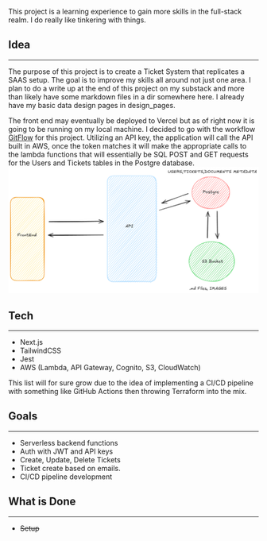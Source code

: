 This project is a learning experience to gain more skills in the full-stack realm. I do really like tinkering with things.

## Idea
---
The purpose of this project is to create a Ticket System that replicates a SAAS setup. The goal is to improve my skills all around not just one area. I plan to do a write up at the end of this project on my substack and more than likely have some markdown files in a dir somewhere here. I already have my basic data design pages in design_pages.

The front end may eventually be deployed to Vercel but as of right now it is going to be running on my local machine. I decided to go with the workflow [GitFlow](https://www.gitkraken.com/learn/git/git-flow) for this project. Utilizing an API key, the application will call the API built in AWS, once the token matches it will make the appropriate calls to the lambda functions that will essentially be SQL POST and GET requests for the Users and Tickets tables in the Postgre database. 
![Idea Sketch](./desgin_pages/high-overview.png)

## Tech
---
- Next.js
- TailwindCSS
- Jest
- AWS (Lambda, API Gateway, Cognito, S3, CloudWatch)

This list will for sure grow due to the idea of implementing a CI/CD pipeline with something like GitHub Actions then throwing Terraform into the mix.


## Goals
---
- Serverless backend functions
- Auth with JWT and API keys
- Create, Update, Delete Tickets
- Ticket create based on emails.
- CI/CD pipeline development



## What is Done
---
- ~~Setup~~
